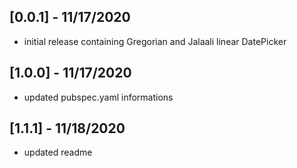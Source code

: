 ## [0.0.1] - 11/17/2020
* initial release containing Gregorian and Jalaali linear DatePicker

## [1.0.0] - 11/17/2020 
* updated pubspec.yaml informations

## [1.1.1] - 11/18/2020
* updated readme 

